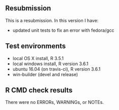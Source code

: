 ## Resubmission
This is a resubmission. In this version I have:

* updated unit tests to fix an error with fedora/gcc

## Test environments
* local OS X install, R 3.5.1
* local windows install, R version 3.6.1
* ubuntu 16.04 (on travis-ci), R version 3.6.1
* win-builder (devel and release)

## R CMD check results
There were no ERRORs, WARNINGs, or NOTEs.
